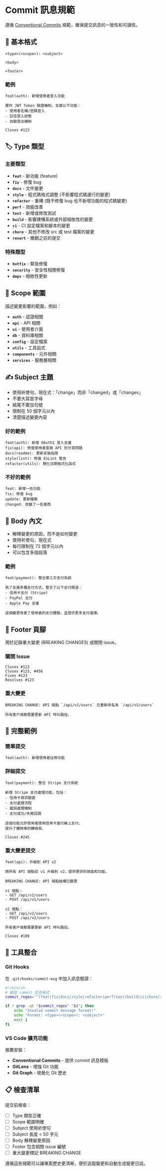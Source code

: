 # Commit 訊息規範

遵循 [Conventional Commits](https://www.conventionalcommits.org/) 規範，確保提交訊息的一致性和可讀性。

## 📝 基本格式

```
<type>(<scope>): <subject>

<body>

<footer>
```

### 範例
```
feat(auth): 新增使用者登入功能

實作 JWT Token 驗證機制，支援以下功能：
- 使用者名稱/密碼登入
- 記住登入狀態
- 自動登出機制

Closes #123
```

## 🏷️ Type 類型

### 主要類型
- **`feat`** - 新功能 (feature)
- **`fix`** - 修復 bug
- **`docs`** - 文件變更
- **`style`** - 程式碼格式調整 (不影響程式碼運行的變更)
- **`refactor`** - 重構 (既不修復 bug 也不新增功能的程式碼變更)
- **`perf`** - 效能改善
- **`test`** - 新增或修改測試
- **`build`** - 影響建構系統或外部相依性的變更
- **`ci`** - CI 設定檔案和腳本的變更
- **`chore`** - 其他不修改 src 或 test 檔案的變更
- **`revert`** - 撤銷之前的提交

### 特殊類型
- **`hotfix`** - 緊急修復
- **`security`** - 安全性相關修復
- **`deps`** - 相依性更新

## 🎯 Scope 範圍

描述變更影響的範圍，例如：
- **`auth`** - 認證相關
- **`api`** - API 相關
- **`ui`** - 使用者介面
- **`db`** - 資料庫相關
- **`config`** - 設定檔案
- **`utils`** - 工具函式
- **`components`** - 元件相關
- **`services`** - 服務層相關

## ✍️ Subject 主題

- 使用祈使句，現在式：「change」而非「changed」或「changes」
- 不要大寫首字母
- 結尾不要加句號
- 限制在 50 個字元以內
- 清楚描述變更內容

### 好的範例
```
feat(auth): 新增 OAuth2 登入支援
fix(api): 修復使用者查詢 API 的分頁問題
docs(readme): 更新安裝指南
style(lint): 修復 ESLint 警告
refactor(utils): 簡化日期格式化函式
```

### 不好的範例
```
feat: 新增一些功能
fix: 修復 bug
update: 更新檔案
changed: 改變了一些東西
```

## 📖 Body 內文

- 解釋變更的原因，而不是如何變更
- 使用祈使句，現在式
- 每行限制在 72 個字元以內
- 可以包含多個段落

### 範例
```
feat(payment): 整合第三方支付系統

為了支援多種支付方式，整合了以下支付閘道：
- 信用卡支付 (Stripe)
- PayPal 支付
- Apple Pay 支援

這個變更改善了使用者的支付體驗，並提供更多支付選擇。
```

## 🔗 Footer 頁腳

用於記錄重大變更 (BREAKING CHANGES) 或關閉 issue。

### 關閉 Issue
```
Closes #123
Closes #123, #456
Fixes #123
Resolves #123
```

### 重大變更
```
BREAKING CHANGE: API 端點 `/api/v1/users` 已重新命名為 `/api/v2/users`

所有客戶端都需要更新 API 呼叫路徑。
```

## 🎨 完整範例

### 簡單提交
```
feat(auth): 新增使用者註冊功能
```

### 詳細提交
```
feat(payment): 整合 Stripe 支付系統

新增 Stripe 支付處理功能，包括：
- 信用卡資訊驗證
- 支付處理流程
- 錯誤處理機制
- 支付成功/失敗回調

這個功能允許使用者使用信用卡進行線上支付，
提升了購物車的轉換率。

Closes #245
```

### 重大變更提交
```
feat(api): 升級到 API v2

將所有 API 端點從 v1 升級到 v2，提供更好的效能和功能。

BREAKING CHANGE: API 端點結構已變更

v1 端點：
- GET /api/v1/users
- POST /api/v1/users

v2 端點：
- GET /api/v2/users
- POST /api/v2/users

所有客戶端都需要更新 API 呼叫路徑。

Closes #189
```

## 🔧 工具整合

### Git Hooks
在 `.git/hooks/commit-msg` 中加入訊息驗證：

```bash
#!/bin/sh
# 驗證 commit 訊息格式
commit_regex='^(feat|fix|docs|style|refactor|perf|test|build|ci|chore|revert)(\(.+\))?: .{1,50}'

if ! grep -qE "$commit_regex" "$1"; then
    echo "Invalid commit message format!"
    echo "Format: <type>(<scope>): <subject>"
    exit 1
fi
```

### VS Code 擴充功能
推薦安裝：
- **Conventional Commits** - 提供 commit 訊息模板
- **GitLens** - 增強 Git 功能
- **Git Graph** - 視覺化 Git 歷史

## 📋 檢查清單

提交前檢查：
- [ ] Type 類型正確
- [ ] Scope 範圍明確
- [ ] Subject 使用祈使句
- [ ] Subject 長度 < 50 字元
- [ ] Body 解釋變更原因
- [ ] Footer 包含相關 issue 編號
- [ ] 重大變更標記 BREAKING CHANGE

遵循這些規範可以讓專案歷史更清晰，便於追蹤變更和自動生成變更日誌。
